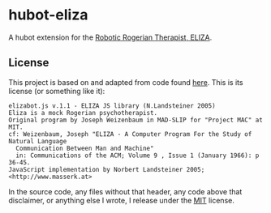 # hubot-eliza

A hubot extension for the [Robotic Rogerian Therapist, ELIZA](http://en.wikipedia.org/wiki/ELIZA).

## License

This project is based on and adapted from code found [here](http://www.masswerk.at/elizabot/). This is its license (or something like it):

	elizabot.js v.1.1 - ELIZA JS library (N.Landsteiner 2005)
	Eliza is a mock Rogerian psychotherapist.
	Original program by Joseph Weizenbaum in MAD-SLIP for "Project MAC" at MIT.
	cf: Weizenbaum, Joseph "ELIZA - A Computer Program For the Study of Natural Language
	  Communication Between Man and Machine"
	  in: Communications of the ACM; Volume 9 , Issue 1 (January 1966): p 36-45.
	JavaScript implementation by Norbert Landsteiner 2005; <http://www.masserk.at>

In the source code, any files without that header, any code above that disclaimer, or anything else I wrote, I release under the [MIT](http://en.wikipedia.org/wiki/MIT_license) license.
